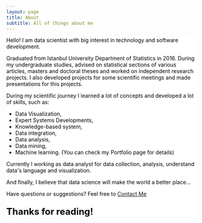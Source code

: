 ```yaml
---
layout: page
title: About
subtitle: All of things about me
---
```



<div class="message" style="background-color:white; color:black;">
<p class="message">
Hello! I am data scientist with big interest in technology and software development.</p>

<p>Graduated from Istanbul University Department of Statistics in 2016. 
During my undergraduate studies, advised on statistical sections of various articles, 
masters and doctoral theses and worked on independent research projects. 
I also developed projects for some scientific meetings and made presentations for this projects.</p>

<p>During my scientific journey I learned a lot of concepts and developed a lot of skills, such as:
<ul> 
<li>Data Visualization,</li>
<li>Expert Systems Developments, </li>
<li>Knowledge-based system, </li>
<li>Data integration, </li>
<li>Data analysis,</li>
<li>Data mining,</li>
<li>Machine learning. (You can check my Portfolio page for details)</li>
</ul>
<p>Currently I working as data analyst for data collection, analysis, understand data's language and visualization.</p>

<p>And finally, I believe that data science will make the world a better place...</p>

<p>Have questions or suggestions? Feel free to <a class="sidebar-contact" href="#">Contact Me</a><p>

<p style="font-weight:bold; font-size:24">
Thanks for reading!</p>


